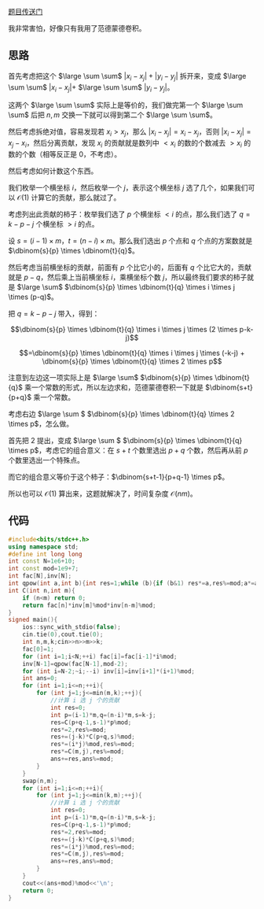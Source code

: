 [题目传送门](https://www.luogu.com.cn/problem/AT_abc127_e)

我非常害怕，好像只有我用了范德蒙德卷积。

## 思路

首先考虑把这个 $\large \sum \sum$ $|x_i-x_j|+|y_i-y_j|$ 拆开来，变成 $\large \sum \sum$ $|x_i-x_j|+$ $\large \sum \sum$ $|y_i-y_j|$。

这两个 $\large \sum \sum$ 实际上是等价的，我们做完第一个 $\large \sum \sum$ 后把 $n,m$ 交换一下就可以得到第二个 $\large \sum \sum$。

然后考虑拆绝对值，容易发现若 $x_i>x_j$，那么 $|x_i-x_j|=x_i-x_j$，否则 $|x_i-x_j|=x_j-x_i$，然后分离贡献，发现 $x_i$ 的贡献就是数列中 $< x_i$ 的数的个数减去 $>x_i$ 的数的个数（相等反正是 $0$，不考虑）。

然后考虑如何计数这个东西。

我们枚举一个横坐标 $i$，然后枚举一个 $j$，表示这个横坐标 $j$ 选了几个，如果我们可以 $\mathcal O(1)$ 计算它的贡献，那么就过了。

考虑列出此贡献的柿子：枚举我们选了 $p$ 个横坐标 $<i$ 的点，那么我们选了 $q=k-p-j$ 个横坐标 $>i$ 的点。

设 $s=(i-1) \times m$，$t=(n-i) \times m$。那么我们选出 $p$ 个点和 $q$ 个点的方案数就是 $\dbinom{s}{p} \times \dbinom{t}{q}$。

然后考虑当前横坐标的贡献，前面有 $p$ 个比它小的，后面有 $q$ 个比它大的，贡献就是 $p-q$，然后乘上当前横坐标 $i$，乘横坐标个数 $j$，所以最终我们要求的柿子就是 $\large \sum$ $\dbinom{s}{p} \times \dbinom{t}{q} \times i \times j \times (p-q)$。

把 $q=k-p-j$ 带入，得到：

$$\dbinom{s}{p} \times \dbinom{t}{q} \times i \times j \times (2 \times p-k-j)$$

$$=\dbinom{s}{p} \times \dbinom{t}{q} \times i \times j \times (-k-j) + \dbinom{s}{p} \times \dbinom{t}{q} \times 2 \times p$$

注意到左边这一项实际上是 $\large \sum$ $\dbinom{s}{p} \times \dbinom{t}{q}$ 乘一个常数的形式，所以左边求和，范德蒙德卷积一下就是 $\dbinom{s+t}{p+q}$ 乘一个常数。

考虑右边 $\large \sum $ $\dbinom{s}{p} \times \dbinom{t}{q} \times 2 \times p$，怎么做。

首先把 $2$ 提出，变成 $\large \sum $ $\dbinom{s}{p} \times \dbinom{t}{q} \times p$，考虑它的组合意义：在 $s+t$ 个数里选出 $p+q$ 个数，然后再从前 $p$ 个数里选出一个特殊点。

而它的组合意义等价于这个柿子：$\dbinom{s+t-1}{p+q-1} \times p$。

所以也可以 $\mathcal O(1)$ 算出来，这题就解决了，时间复杂度 $\mathcal O(nm)$。

## 代码

```cpp
#include<bits/stdc++.h>
using namespace std;
#define int long long
int const N=1e6+10;
int const mod=1e9+7;
int fac[N],inv[N];
int qpow(int a,int b){int res=1;while (b){if (b&1) res*=a,res%=mod;a*=a,a%=mod,b>>=1;}return res;}
int C(int n,int m){
    if (n<m) return 0;
    return fac[n]*inv[m]%mod*inv[n-m]%mod;
}
signed main(){
    ios::sync_with_stdio(false);
    cin.tie(0),cout.tie(0);
    int n,m,k;cin>>n>>m>>k;
    fac[0]=1;
    for (int i=1;i<N;++i) fac[i]=fac[i-1]*i%mod;
    inv[N-1]=qpow(fac[N-1],mod-2);
    for (int i=N-2;~i;--i) inv[i]=inv[i+1]*(i+1)%mod;
    int ans=0;
    for (int i=1;i<=n;++i){
        for (int j=1;j<=min(m,k);++j){
            //计算 i 选 j 个的贡献
            int res=0;
            int p=(i-1)*m,q=(n-i)*m,s=k-j;
            res=C(p+q-1,s-1)*p%mod;
            res*=2,res%=mod;
            res+=(j-k)*C(p+q,s)%mod;
            res*=(i*j)%mod,res%=mod;
            res*=C(m,j),res%=mod;
            ans+=res,ans%=mod;
        }
    }
    swap(n,m);
    for (int i=1;i<=n;++i){
        for (int j=1;j<=min(k,m);++j){
            //计算 i 选 j 个的贡献
            int res=0;
            int p=(i-1)*m,q=(n-i)*m,s=k-j;
            res=C(p+q-1,s-1)*p%mod;
            res*=2,res%=mod;
            res+=(j-k)*C(p+q,s)%mod;
            res*=(i*j)%mod,res%=mod;
            res*=C(m,j),res%=mod;
            ans+=res,ans%=mod;
        }
    }
    cout<<(ans+mod)%mod<<'\n';
    return 0;
}
```